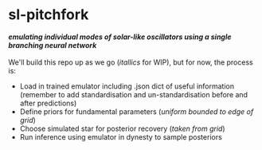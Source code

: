 # sl-pitchfork
***emulating individual modes of solar-like oscillators using a single branching neural network***\
\
We'll build this repo up as we go (_itallics_ for WIP), but for now, the process is:
- Load in trained emulator including .json dict of useful information (remember to add standardisation and un-standardisation before and after predictions)
- Define priors for fundamental parameters (_uniform bounded to edge of grid_)
- Choose simulated star for posterior recovery (_taken from grid_)
- Run inference using emulator in dynesty to sample posteriors
